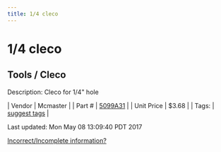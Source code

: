 ```yaml
---
title: 1/4 cleco
---
```


# 1/4 cleco
## Tools / Cleco
Description: 	Cleco for 1/4" hole 

| Vendor | Mcmaster | 
| Part # | [5099A31](https://www.mcmaster.com/#5099A31) | 
| Unit Price | $3.68 | 
| Tags: | [suggest tags](https://docs.google.com/forms/d/e/1FAIpQLSeWyY8v3RgOty-MyWmh9U0iivNYN_molChYyS-0U-o-kOAv_g/viewform) | 

Last updated: Mon May 08 13:09:40 PDT 2017

 [Incorrect/Incomplete information?](https://docs.google.com/forms/d/e/1FAIpQLSeWyY8v3RgOty-MyWmh9U0iivNYN_molChYyS-0U-o-kOAv_g/viewform)